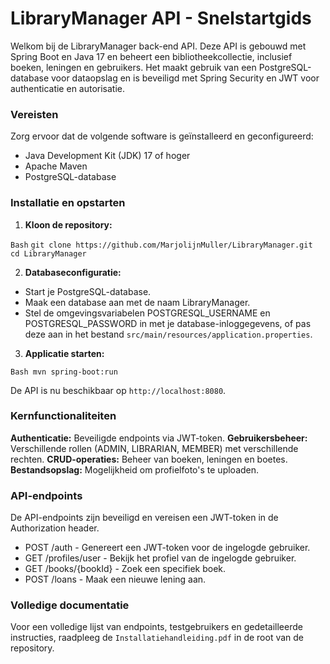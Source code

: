# LibraryManager API - Snelstartgids

Welkom bij de LibraryManager back-end API. Deze API is gebouwd met Spring Boot en Java 17 en beheert een bibliotheekcollectie, inclusief boeken, leningen en gebruikers. Het maakt gebruik van een PostgreSQL-database voor dataopslag en is beveiligd met Spring Security en JWT voor authenticatie en autorisatie.

### Vereisten

Zorg ervoor dat de volgende software is geïnstalleerd en geconfigureerd:
* Java Development Kit (JDK) 17 of hoger 
* Apache Maven 
* PostgreSQL-database

### Installatie en opstarten

1. **Kloon de repository:**

`Bash`
`git clone https://github.com/MarjolijnMuller/LibraryManager.git
cd LibraryManager`

2. **Databaseconfiguratie:**

* Start je PostgreSQL-database. 
* Maak een database aan met de naam LibraryManager. 
* Stel de omgevingsvariabelen POSTGRESQL_USERNAME en POSTGRESQL_PASSWORD in met je database-inloggegevens, of pas deze aan in het bestand `src/main/resources/application.properties`.

3. **Applicatie starten:**

`Bash
mvn spring-boot:run`

De API is nu beschikbaar op `http://localhost:8080`.

### Kernfunctionaliteiten
**Authenticatie:** Beveiligde endpoints via JWT-token.
**Gebruikersbeheer:** Verschillende rollen (ADMIN, LIBRARIAN, MEMBER) met verschillende rechten.
**CRUD-operaties:** Beheer van boeken, leningen en boetes.
**Bestandsopslag:** Mogelijkheid om profielfoto's te uploaden.

### API-endpoints
De API-endpoints zijn beveiligd en vereisen een JWT-token in de Authorization header.
* POST /auth - Genereert een JWT-token voor de ingelogde gebruiker. 
* GET /profiles/user - Bekijk het profiel van de ingelogde gebruiker.
* GET /books/{bookId} - Zoek een specifiek boek. 
* POST /loans - Maak een nieuwe lening aan.

### Volledige documentatie
Voor een volledige lijst van endpoints, testgebruikers en gedetailleerde instructies, raadpleeg de `Installatiehandleiding.pdf` in de root van de repository.
